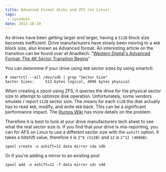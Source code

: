 ```yaml
---
title: Advanced Format disks and ZFS (on Linux)
tags: 
 - sysadmin
date: 2013-10-19
---
```


As drives have been getting larger and larger, having a `512B` block size
becomes inefficient. Drive manufacturers have slowly been moving to a `4KB` block size, also known as Advanced format. An interesting article on the transition can be found over at Anadtech: "[Western Digital's Advanced Format: The 4K Sector Transition Begins](http://www.anandtech.com/show/2888)"

You can determine if your drive using `4KB` sector sizes by using smartctl:

```
# smartctl --all /dev/sdb | grep "Sector Size"
Sector Sizes:     512 bytes logical, 4096 bytes physical
```

When creating a zpool using ZFS, it queries the drive for the physical sector size to attempt to optimize disk operation. Unfortunately, some vendors emulate / report `512B` sector size. The means for each `512B` the disk actually has to read `4KB`, modify, and write `4KB` back. This can be a significant performance impact. The [Illumos Wiki](http://wiki.illumos.org/display/illumos/ZFS+and+Advanced+Format+disks) has more details on the problem.

Therefore it is best to look at your drive manufacturers tech sheet to see what the real sector size is. If you find that your drive is mis-reporting, you can for AFS on Linux to use a different sector size with the `ashift` option. It takes a bitshift value, therefore `9` is `2^9 (512B)` and `12` is `2^12 (4096B)`.

```
zpool create -o ashift=12 data mirror sda sdb
```

Or if you're adding a mirror to an existing pool

```
zpool add -o ashift=12 -f data mirror sdc sdd
```

